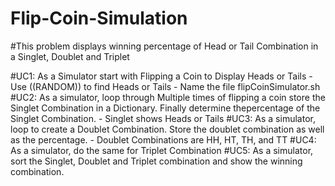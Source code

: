# Flip-Coin-Simulation #

#This problem displays winning percentage of Head or Tail Combination in a Singlet, Doublet and Triplet

  #UC1: As a Simulator start with Flipping a Coin to Display Heads or Tails
    - Use ((RANDOM)) to find Heads or Tails
    - Name the file flipCoinSimulator.sh
  #UC2: As a simulator, loop through Multiple times of flipping a coin store the Singlet Combination in a Dictionary.
        Finally determine thepercentage of the Singlet Combination.
    - Singlet shows Heads or Tails
  #UC3: As a simulator, loop to create a Doublet Combination. Store the doublet combination as well as the percentage.
    - Doublet Combinations are HH, HT, TH, and TT
  #UC4: As a simulator, do the same for Triplet Combination
  #UC5: As a simulator, sort the Singlet, Doublet and Triplet combination and show the winning combination.
